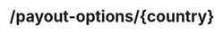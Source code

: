 ---
title: /payout-options/{country}
position_number: 2
type: get
description: Get Payout options based on country

content_markdown: |-
  This endpoint returns all payout options based on a country. It's a GET request and a valid ISO country code must be present in the route.  

  {: .info }
  **Note**: The `Content-Type` header should be set to `application/json` along with the merchant API key

  {: .success }
  **Example request**

  ```
  GET /payout-options/BR HTTP/1.1
  Host: api.sandbox.kibramoa.net
  Accept: application/json
  X-API-KEY: pjxrlEFwzgYvP13V5LH***c8-0f95-4771-a36b-d4a928c6457d
  ```

  An error response will return an HTTP error code and the following schema:


  | Field   | Type   | Description                        |
  | ------- | ------ | ---------------------------------- |
  | statusCode | string | If an error is returned the error code is shown here |
  | message | string | the CashierUrl or A message of the error             |


  
right_code_blocks:
  - code_block: |1-
     [
        {
        "name": "Bank Transfer",
        "logo": null,
        "currencies": [
            "USD",
            "EUR",
            "GBP",
            "BRL"
        ],
        "arrivalCurrency": "BRL",
        .....
        },
        {
        "name": "PIX",
        "logo": "https://kibramoa-sandbox.s3.eu-west-1.amazonaws.com/payment-options/79a14f6d-b026-44cf-a829-07900884ff0d/pix-1661669301772-400px.png",
        "currencies": [
            "USD",
            "EUR",
            "GBP",
            "BRL"
        ],
        "arrivalCurrency": "BRL",
        "formInputs": [
            {
                "label": "Beneficiary's name",
                "name": "name",
                "type": "string",
                "values": [],
                "required": true,
                "validations": {
                    "minLength": 5,
                    "maxLength": 100
                }
            },
            {
                "label": "Beneficiary's phone",
                "name": "phone",
                "type": "string",
                "values": [],
                "required": false,
                "validations": null
            },
        ],
        .....
        }
      ]
    title: Response
    language: json
  - code_block: |2-    
         {
            "statusCode": 400,
            "message": [
              "Country must be 2 alpha character ISO country code."
            ]
          }
    title: Error 400
    language: json
   
---